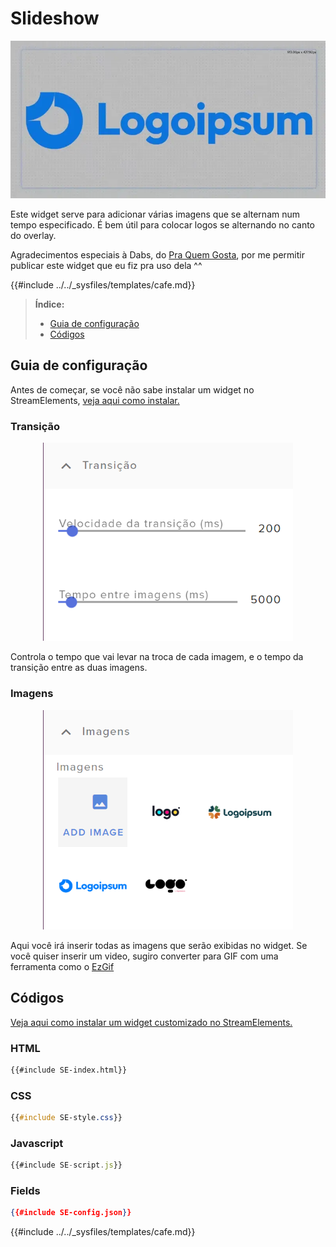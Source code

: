 # Slideshow

![Demonstração do widget](slideshow-demo.webp)

Este widget serve para adicionar várias imagens que se alternam num tempo especificado. É bem útil para colocar logos se alternando no canto do overlay.

Agradecimentos especiais à Dabs, do [Pra Quem Gosta](https://www.youtube.com/c/PraQuemGosta), por me permitir publicar este widget que eu fiz pra uso dela ^^

{{#include ../../_sysfiles/templates/cafe.md}}




> **Índice:**  
> - [Guia de configuração](#guia-de-configuração)
> - [Códigos](#códigos)




## Guia de configuração

Antes de começar, se você não sabe instalar um widget no StreamElements, [veja aqui como instalar.](../instrucoes/main.md)




### Transição

<p align="center"><img src="./guia1.png" width="400px"></p>

Controla o tempo que vai levar na troca de cada imagem, e o tempo da transição entre as duas imagens.




### Imagens

<p align="center"><img src="./guia2.png" width="400px"></p>

Aqui você irá inserir todas as imagens que serão exibidas no widget. Se você quiser inserir um video, sugiro converter para GIF com uma ferramenta como o [EzGif](https://ezgif.com)




## Códigos

[Veja aqui como instalar um widget customizado no StreamElements.](../instrucoes/main.md)

### HTML
```html
{{#include SE-index.html}}
```

### CSS
```css
{{#include SE-style.css}}
```

### Javascript
```javascript
{{#include SE-script.js}}
```

### Fields
```json
{{#include SE-config.json}}
```

{{#include ../../_sysfiles/templates/cafe.md}}
